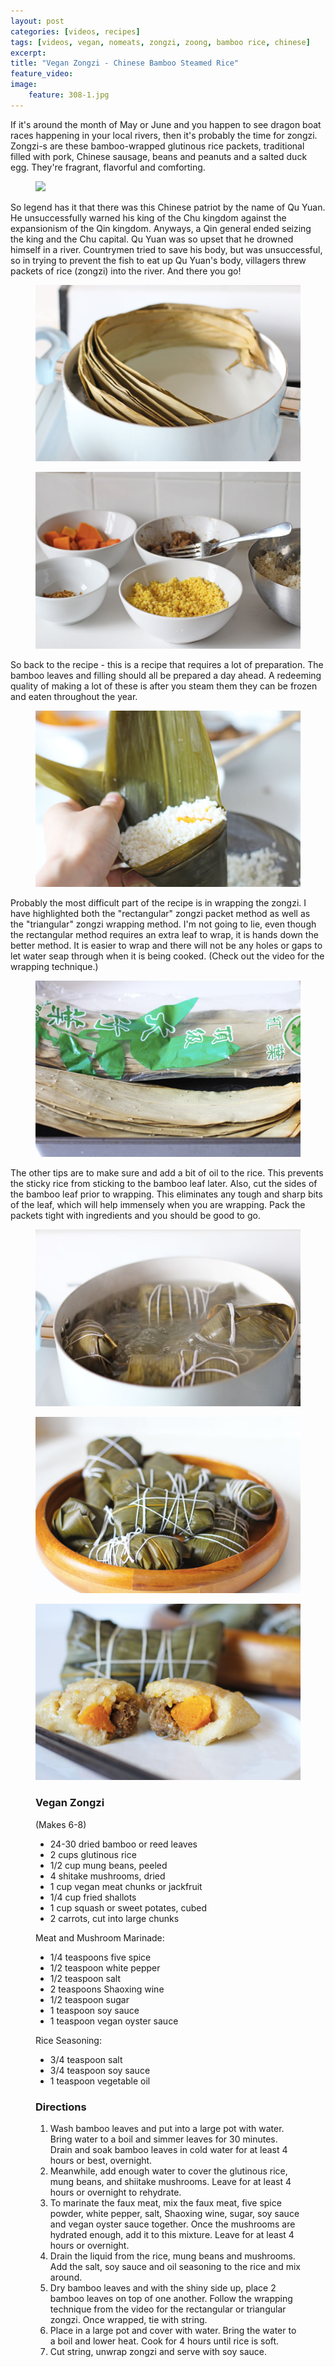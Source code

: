 ```yaml
---
layout: post
categories: [videos, recipes]
tags: [videos, vegan, nomeats, zongzi, zoong, bamboo rice, chinese]
excerpt: 
title: "Vegan Zongzi - Chinese Bamboo Steamed Rice"
feature_video: 
image:
    feature: 308-1.jpg
---
```


If it's around the month of May or June and you happen to see dragon boat races happening in your local rivers, then it's probably the time for zongzi.  Zongzi-s are these bamboo-wrapped glutinous rice packets, traditional filled with pork, Chinese sausage, beans and peanuts and a salted duck egg.  They're fragrant, flavorful and comforting.

<figure>
    <img src="/images/308-10">
</figure> 

So legend has it that there was this Chinese patriot by the name of Qu Yuan.  He unsuccessfully warned his king of the Chu kingdom against the expansionism of the Qin kingdom.  Anyways, a Qin general ended seizing the king and the Chu capital.  Qu Yuan was so upset that he drowned himself in a river.  Countrymen tried to save his body, but was unsuccessful, so in trying to prevent the fish to eat up Qu Yuan's body, villagers threw packets of rice (zongzi) into the river.  And there you go!

<figure>
    <img src="/images/308-3.jpg">
</figure> 

<figure>
    <img src="/images/308-4.jpg">
</figure> 

So back to the recipe - this is a recipe that requires a lot of preparation.  The bamboo leaves and filling should all be prepared a day ahead.  A redeeming quality of making  a lot of these is after you steam them they can be frozen and eaten throughout the year.

<figure>
    <img src="/images/308-5.jpg">
</figure> 

Probably the most difficult part of the recipe is in wrapping the zongzi.  I have highlighted both the "rectangular" zongzi packet method as well as the "triangular" zongzi wrapping method.  I'm not going to lie, even though the rectangular method requires an extra leaf to wrap, it is hands down the better method.  It is easier to wrap and there will not be any holes or gaps to let water seap through when it is being cooked.  (Check out the video for the wrapping technique.)

<figure>
    <img src="/images/308-2.jpg">
</figure> 

The other tips are to make sure and add a bit of oil to the rice.  This prevents the sticky rice from sticking to the bamboo leaf later.  Also, cut the sides of the bamboo leaf prior to wrapping.  This eliminates any tough and sharp bits of the leaf, which will help immensely when you are wrapping.  Pack the packets tight with ingredients and you should be good to go.

<figure>
    <img src="/images/308-7.jpg">
</figure> 

<figure>
    <img src="/images/308-6.jpg">
</figure> 

<figure>
    <img src="/images/308-8.jpg">
</figure> 


<figure class="ingredients" markdown="1">

### Vegan Zongzi

(Makes 6-8)

- 24-30 dried bamboo or reed leaves
- 2 cups glutinous rice
- 1/2 cup mung beans, peeled
- 4 shitake mushrooms, dried
- 1 cup vegan meat chunks or jackfruit
- 1/4 cup fried shallots
- 1 cup squash or sweet potates, cubed
- 2 carrots, cut into large chunks

Meat and Mushroom Marinade:

- 1/4 teaspoons five spice
- 1/2 teaspoon white pepper
- 1/2 teaspoon salt
- 2 teaspoons Shaoxing wine
- 1/2 teaspoon sugar
- 1 teaspoon soy sauce
- 1 teaspoon vegan oyster sauce

Rice Seasoning:

- 3/4 teaspoon salt
- 3/4 teaspoon soy sauce
- 1 teaspoon vegetable oil


</figure>

<figure class="directions" markdown="1">

### Directions

1. Wash bamboo leaves and put into a large pot with water.  Bring water to a boil and simmer leaves for 30 minutes.  Drain and soak bamboo leaves in cold water for at least 4 hours or best, overnight.
2. Meanwhile, add enough water to cover the glutinous rice, mung beans, and shiitake mushrooms.  Leave for at least 4 hours or overnight to rehydrate.
3. To marinate the faux meat, mix the faux meat, five spice powder, white pepper, salt, Shaoxing wine, sugar, soy sauce and vegan oyster sauce together.  Once the mushrooms are hydrated enough, add it to this mixture.  Leave for at least 4 hours or overnight.
4. Drain the liquid from the rice, mung beans and mushrooms.  Add the salt, soy sauce and oil seasoning to the rice and mix around.
5. Dry bamboo leaves and with the shiny side up, place 2 bamboo leaves on top of one another.  Follow the wrapping technique from the video for the rectangular or triangular zongzi.  Once wrapped, tie with string.
6. Place in a large pot and cover with water.  Bring the water to a boil and lower heat.  Cook for 4 hours until rice is soft.
7. Cut string, unwrap zongzi and serve with soy sauce.

</figure>